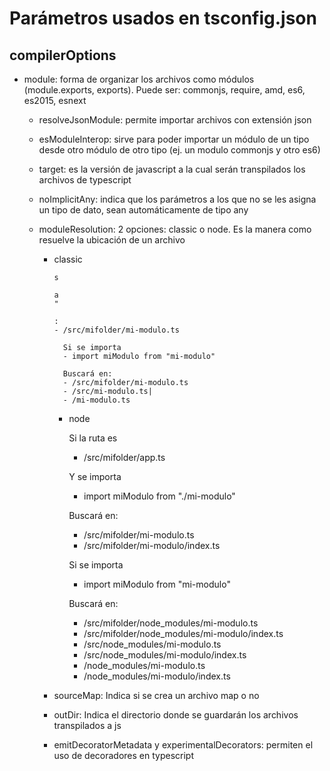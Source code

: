# Parámetros usados en tsconfig.json

## compilerOptions

- module: forma de organizar los archivos como módulos (module.exports, exports). Puede ser: commonjs, require, amd, es6, es2015, esnext

  - resolveJsonModule: permite importar archivos con extensión json

  - esModuleInterop: sirve para poder importar un módulo de un tipo desde otro módulo de otro tipo (ej. un modulo commonjs y otro es6)

  - target: es la versión de javascript a la cual serán transpilados los archivos de typescript

  - noImplicitAny: indica que los parámetros a los que no se les asigna un tipo de dato, sean automáticamente de tipo any

  - moduleResolution: 2 opciones: classic o node. Es la manera como resuelve la ubicación de un archivo

    - classic

      ```
      s

      a
      "

      :
      - /src/mifolder/mi-modulo.ts
      ```


    		Si se importa
      		- import miModulo from "mi-modulo"

    		Buscará en:
      		- /src/mifolder/mi-modulo.ts
      		- /src/mi-modulo.ts|
      		- /mi-modulo.ts


    	- node

    		Si la ruta es
    		- /src/mifolder/app.ts

    		Y se importa
    		- import miModulo from "./mi-modulo"

    		Buscará en:
    		- /src/mifolder/mi-modulo.ts
    		- /src/mifolder/mi-modulo/index.ts

    		Si se importa
    		- import miModulo from "mi-modulo"

    		Buscará en:
    		- /src/mifolder/node_modules/mi-modulo.ts
    		- /src/mifolder/node_modules/mi-modulo/index.ts
    		- /src/node_modules/mi-modulo.ts
    		- /src/node_modules/mi-modulo/index.ts
    		- /node_modules/mi-modulo.ts
    		- /node_modules/mi-modulo/index.ts

    - sourceMap: Indica si se crea un archivo map o no

    - outDir: Indica el directorio donde se guardarán los archivos transpilados a js

    - emitDecoratorMetadata y experimentalDecorators: permiten el uso de decoradores en typescript
